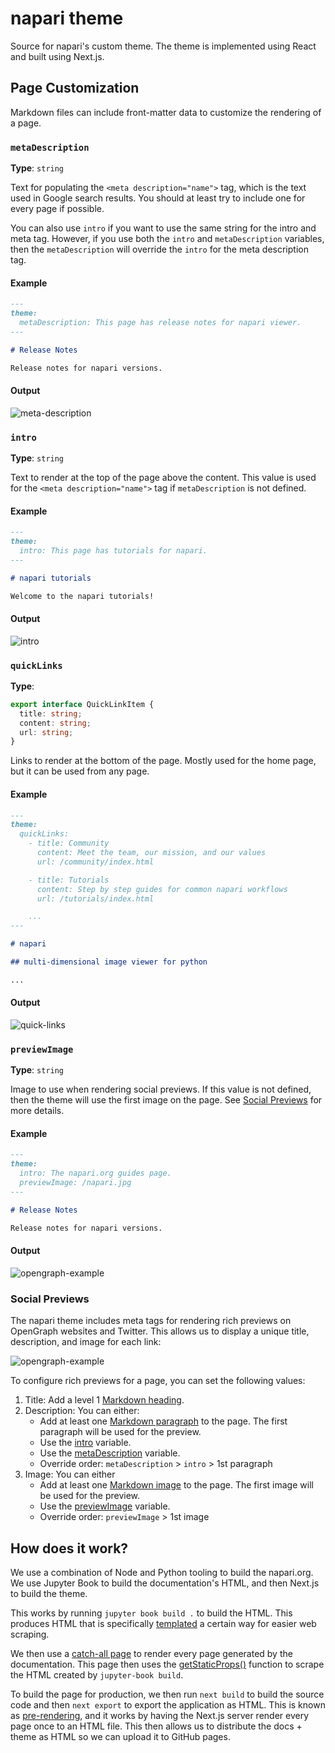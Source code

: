 # napari theme

Source for napari's custom theme. The theme is implemented using React and built
using Next.js.

## Page Customization

Markdown files can include front-matter data to customize the rendering of a page.

### `metaDescription`

**Type**: `string`

Text for populating the `<meta description="name">` tag, which is the text used
in Google search results. You should at least try to include one for every page
if possible.

You can also use `intro` if you want to use the same string for the intro and
meta tag. However, if you use both the `intro` and `metaDescription` variables,
then the `metaDescription` will override the `intro` for the meta description
tag.

#### Example

```md
---
theme:
  metaDescription: This page has release notes for napari viewer.
---

# Release Notes

Release notes for napari versions.
```

#### Output

![meta-description](./images/page-customization/meta-description.png)

### `intro`

**Type**: `string`

Text to render at the top of the page above the content. This value is used for
the `<meta description="name">` tag if `metaDescription` is not defined.

#### Example

```md
---
theme:
  intro: This page has tutorials for napari.
---

# napari tutorials

Welcome to the napari tutorials!
```

#### Output

![intro](./images/page-customization/intro.png)

### `quickLinks`

**Type**:

```ts
export interface QuickLinkItem {
  title: string;
  content: string;
  url: string;
}
```

Links to render at the bottom of the page. Mostly used for the home page, but it
can be used from any page.

#### Example

```md
---
theme:
  quickLinks:
    - title: Community
      content: Meet the team, our mission, and our values
      url: /community/index.html

    - title: Tutorials
      content: Step by step guides for common napari workflows
      url: /tutorials/index.html

    ...
---

# napari

## multi-dimensional image viewer for python

...
```

#### Output

![quick-links](./images/page-customization/quick-links.png)

### `previewImage`

**Type**: `string`

Image to use when rendering social previews. If this value is not defined, then
the theme will use the first image on the page. See [Social
Previews](#social-previews) for more details.

#### Example

```md
---
theme:
  intro: The napari.org guides page.
  previewImage: /napari.jpg
---

# Release Notes

Release notes for napari versions.
```

#### Output

![opengraph-example](./images/page-customization/opengraph-example.png)

### Social Previews

The napari theme includes meta tags for rendering rich previews on OpenGraph
websites and Twitter. This allows us to display a unique title, description, and
image for each link:

![opengraph-example](./images/page-customization/opengraph-example.png)

To configure rich previews for a page, you can set the following values:

1. Title: Add a level 1 [Markdown heading](https://www.markdownguide.org/basic-syntax/#headings).
1. Description: You can either:
   - Add at least one [Markdown paragraph](https://www.markdownguide.org/basic-syntax/#paragraphs-1) to the page. The first paragraph will be used for the preview.
   - Use the [intro](#intro) variable.
   - Use the [metaDescription](#metadescription) variable.
   - Override order: `metaDescription` > `intro` > 1st paragraph
1. Image: You can either
   - Add at least one [Markdown image](https://www.markdownguide.org/basic-syntax/#images-1) to the page. The first image will be used for the preview.
   - Use the [previewImage](#previewimage) variable.
   - Override order: `previewImage` > 1st image

## How does it work?

We use a combination of Node and Python tooling to build the napari.org. We use
Jupyter Book to build the documentation's HTML, and then Next.js to build the
theme.

This works by running `jupyter book build .` to build the HTML. This produces
HTML that is specifically [templated](./napari/page.html) a certain way for
easier web scraping.

We then use a [catch-all page](./src/pages/%5B%5B...parts%5D%5D.tsx) to render
every page generated by the documentation. This page then uses the
[getStaticProps()](https://nextjs.org/docs/basic-features/data-fetching#getstaticprops-static-generation)
function to scrape the HTML created by `jupyter-book build`.

To build the page for production, we then run `next build` to build the source
code and then `next export` to export the application as HTML. This is known as
[pre-rendering](https://jamstack.org/glossary/pre-render/), and it works by
having the Next.js server render every page once to an HTML file. This then
allows us to distribute the docs + theme as HTML so we can upload it to GitHub
pages.

```

```

```

```
